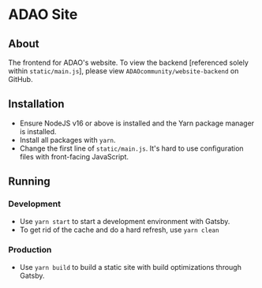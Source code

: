 # ADAO Site

## About

The frontend for ADAO's website. To view the backend [referenced solely within `static/main.js`], please view `ADAOcommunity/website-backend` on GitHub.

## Installation

- Ensure NodeJS v16 or above is installed and the Yarn package manager is installed.
- Install all packages with `yarn`.
- Change the first line of `static/main.js`. It's hard to use configuration files with front-facing JavaScript.

## Running
### Development

- Use `yarn start` to start a development environment with Gatsby.
- To get rid of the cache and do a hard refresh, use `yarn clean`

### Production

- Use `yarn build` to build a static site with build optimizations through Gatsby.
